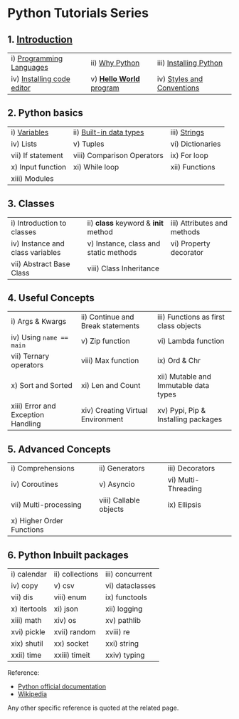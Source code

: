 # Python Tutorials Series

## 1. [Introduction](https://github.com/CodingMantras/PythonTutorials/tree/master/1_introduction)

||||
|---------------|----------------|--------------------|
|i) [Programming Languages](https://github.com/CodingMantras/PythonTutorials/blob/master/1_getting_started/1_programming_language.md)|ii) [Why Python](https://github.com/CodingMantras/PythonTutorials/blob/master/1_getting_started/2_why_python.md) |iii) [Installing Python](https://github.com/CodingMantras/PythonTutorials/blob/master/1_getting_started/3_installing_python.md) | 
|iv) [Installing code editor](https://github.com/CodingMantras/PythonTutorials/blob/master/1_getting_started/4_installing_code_editor.md)| v) [**Hello World** program](https://github.com/CodingMantras/PythonTutorials/blob/master/1_getting_started/5_hello_world.md)|iv) [Styles and Conventions](https://github.com/CodingMantras/PythonTutorials/blob/master/1_getting_started/6_styles_and_conventions.md)|


## 2. Python basics

||||
|---------------|----------------|--------------------|
|i) [Variables](https://github.com/CodingMantras/python-tutorials/blob/master/2_python_basics/1_variables.md) | ii) [Built-in data types](https://github.com/CodingMantras/python-tutorials/blob/master/2_python_basics/2_builtin_datatypes.md)| iii) [Strings](https://github.com/CodingMantras/python-tutorials/blob/master/2_python_basics/3.1_strings.md) |
|iv) Lists     | v) Tuples    | vi) Dictionaries |
| vii) If statement | viii) Comparison Operators| ix) For loop |
| x) Input function | xi) While loop | xii) Functions|
| xiii) Modules |||


## 3. Classes
||||
|---------------|----------------|--------------------|
|i) Introduction to classes | ii) **class** keyword & __init__ method | iii) Attributes and methods| 
|iv) Instance and class variables | v) Instance, class and static methods| vi) Property decorator| 
|vii) Abstract Base Class | viii) Class Inheritance| |


## 4. Useful Concepts

||||
|---------------|----------------|--------------------|
|i) Args & Kwargs |ii) Continue and Break statements |iii) Functions as first class objects|
|iv) Using `name == main` |v) Zip function |vi) Lambda function |
|vii) Ternary operators|viii) Max function|ix) Ord & Chr |
|x) Sort and Sorted |xi) Len and Count |xii) Mutable and Immutable data types|
|xiii) Error and Exception Handling |xiv) Creating Virtual Environment| xv) Pypi, Pip & Installing packages|



## 5. Advanced Concepts

||||
|---------------|----------------|--------------------|
|i) Comprehensions |ii) Generators | iii) Decorators| 
|iv) Coroutines |v) Asyncio |vi) Multi-Threading |
|vii) Multi-processing |viii) Callable objects | ix) Ellipsis|
|x) Higher Order Functions || |


## 6. Python Inbuilt packages
||||
|---------------|----------------|------------|
|i) calendar |ii) collections|iii) concurrent |
|iv) copy     |v) csv    |vi) dataclasses |
|vii) dis |viii) enum| ix) functools | 
|x) itertools |xi) json |xii) logging|
|xiii) math |xiv) os|xv) pathlib |
|xvi) pickle |xvii) random |xviii) re|
|xix) shutil |xx) socket|xxi) string | 
|xxii) time | xxiii) timeit | xxiv) typing|



Reference: 

- [Python official documentation](https://docs.python.org/3/)
- [Wikipedia](https://www.wikipedia.org/)

Any other specific reference is quoted at the related page.